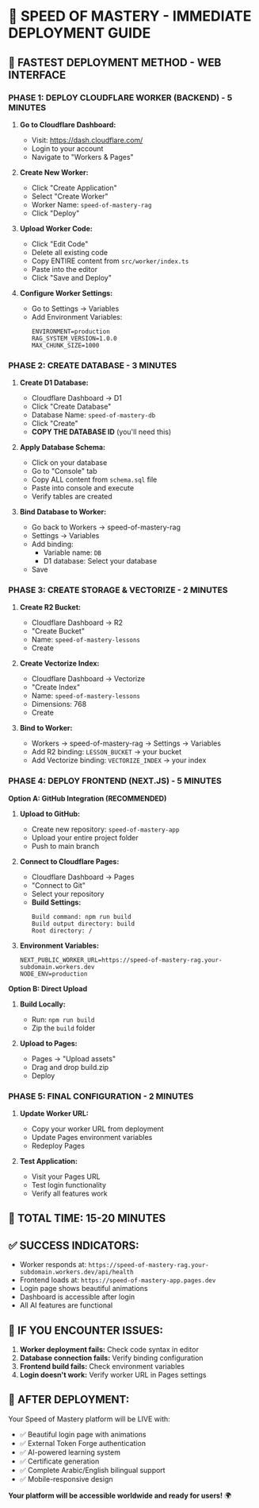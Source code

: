 # 🚀 SPEED OF MASTERY - IMMEDIATE DEPLOYMENT GUIDE

## 🎯 **FASTEST DEPLOYMENT METHOD - WEB INTERFACE**

### **PHASE 1: DEPLOY CLOUDFLARE WORKER (BACKEND) - 5 MINUTES**

1. **Go to Cloudflare Dashboard:**
   - Visit: https://dash.cloudflare.com/
   - Login to your account
   - Navigate to "Workers & Pages"

2. **Create New Worker:**
   - Click "Create Application"
   - Select "Create Worker"
   - Worker Name: `speed-of-mastery-rag`
   - Click "Deploy"

3. **Upload Worker Code:**
   - Click "Edit Code"
   - Delete all existing code
   - Copy ENTIRE content from `src/worker/index.ts`
   - Paste into the editor
   - Click "Save and Deploy"

4. **Configure Worker Settings:**
   - Go to Settings → Variables
   - Add Environment Variables:
     ```
     ENVIRONMENT=production
     RAG_SYSTEM_VERSION=1.0.0
     MAX_CHUNK_SIZE=1000
     ```

### **PHASE 2: CREATE DATABASE - 3 MINUTES**

1. **Create D1 Database:**
   - Cloudflare Dashboard → D1
   - Click "Create Database"
   - Database Name: `speed-of-mastery-db`
   - Click "Create"
   - **COPY THE DATABASE ID** (you'll need this)

2. **Apply Database Schema:**
   - Click on your database
   - Go to "Console" tab
   - Copy ALL content from `schema.sql` file
   - Paste into console and execute
   - Verify tables are created

3. **Bind Database to Worker:**
   - Go back to Workers → speed-of-mastery-rag
   - Settings → Variables
   - Add binding:
     - Variable name: `DB`
     - D1 database: Select your database
   - Save

### **PHASE 3: CREATE STORAGE & VECTORIZE - 2 MINUTES**

1. **Create R2 Bucket:**
   - Cloudflare Dashboard → R2
   - "Create Bucket"
   - Name: `speed-of-mastery-lessons`
   - Create

2. **Create Vectorize Index:**
   - Cloudflare Dashboard → Vectorize
   - "Create Index"
   - Name: `speed-of-mastery-lessons`
   - Dimensions: 768
   - Create

3. **Bind to Worker:**
   - Workers → speed-of-mastery-rag → Settings → Variables
   - Add R2 binding: `LESSON_BUCKET` → your bucket
   - Add Vectorize binding: `VECTORIZE_INDEX` → your index

### **PHASE 4: DEPLOY FRONTEND (NEXT.JS) - 5 MINUTES**

**Option A: GitHub Integration (RECOMMENDED)**

1. **Upload to GitHub:**
   - Create new repository: `speed-of-mastery-app`
   - Upload your entire project folder
   - Push to main branch

2. **Connect to Cloudflare Pages:**
   - Cloudflare Dashboard → Pages
   - "Connect to Git"
   - Select your repository
   - **Build Settings:**
     ```
     Build command: npm run build
     Build output directory: build
     Root directory: /
     ```

3. **Environment Variables:**
   ```
   NEXT_PUBLIC_WORKER_URL=https://speed-of-mastery-rag.your-subdomain.workers.dev
   NODE_ENV=production
   ```

**Option B: Direct Upload**

1. **Build Locally:**
   - Run: `npm run build`
   - Zip the `build` folder

2. **Upload to Pages:**
   - Pages → "Upload assets"
   - Drag and drop build.zip
   - Deploy

### **PHASE 5: FINAL CONFIGURATION - 2 MINUTES**

1. **Update Worker URL:**
   - Copy your worker URL from deployment
   - Update Pages environment variables
   - Redeploy Pages

2. **Test Application:**
   - Visit your Pages URL
   - Test login functionality
   - Verify all features work

## 🎯 **TOTAL TIME: 15-20 MINUTES**

## ✅ **SUCCESS INDICATORS:**

- Worker responds at: `https://speed-of-mastery-rag.your-subdomain.workers.dev/api/health`
- Frontend loads at: `https://speed-of-mastery-app.pages.dev`
- Login page shows beautiful animations
- Dashboard is accessible after login
- All AI features are functional

## 🚨 **IF YOU ENCOUNTER ISSUES:**

1. **Worker deployment fails:** Check code syntax in editor
2. **Database connection fails:** Verify binding configuration
3. **Frontend build fails:** Check environment variables
4. **Login doesn't work:** Verify worker URL in Pages settings

## 🎉 **AFTER DEPLOYMENT:**

Your Speed of Mastery platform will be LIVE with:
- ✅ Beautiful login page with animations
- ✅ External Token Forge authentication
- ✅ AI-powered learning system
- ✅ Certificate generation
- ✅ Complete Arabic/English bilingual support
- ✅ Mobile-responsive design

**Your platform will be accessible worldwide and ready for users!** 🌍
